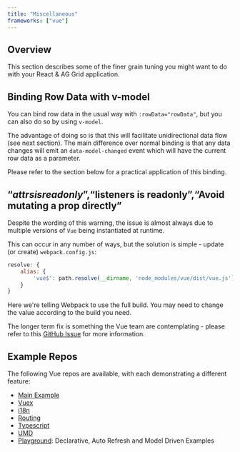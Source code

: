 ```yaml
---
title: "Miscellaneous"
frameworks: ["vue"]
---
```


## Overview

This section describes some of the finer grain tuning you might want to do with your React & AG Grid application.

## Binding Row Data with **v-model**

You can bind row data in the usual way with `:rowData="rowData"`, but you can also do so by using `v-model`.

The advantage of doing so is that this will facilitate unidirectional data flow (see next section).
The main difference over normal binding is that any data changes will emit an `data-model-changed`
event which will have the current row data as a parameter.

Please refer to the section below for a practical application of this binding.

## “$attrs is readonly”,“$listeners is readonly”,“Avoid mutating a prop directly”

Despite the wording of this warning, the issue is almost always due to multiple versions of `Vue` being
instantiated at runtime.

This can occur in any number of ways, but the solution is simple - update (or create) `webpack.config.js`:

```js
resolve: {
    alias: {
        'vue$': path.resolve(__dirname, 'node_modules/vue/dist/vue.js')
    }
}
```

Here we're telling Webpack to use the full build. You may need to change the value according
to the build you need.

The longer term fix is something the Vue team are contemplating - please refer to this
[GitHub Issue](https://github.com/vuejs/vue/issues/8278) for more information.

## Example Repos

The following Vue repos are available, with each demonstrating a different feature:

- [Main Example](https://github.com/ag-grid/ag-grid-vue-example)
- [Vuex](https://github.com/seanlandsman/ag-grid-vue-vuex)
- [i18n](https://github.com/seanlandsman/ag-grid-vue-i18n)
- [Routing](https://github.com/seanlandsman/ag-grid-vue-routing)
- [Typescript](https://github.com/seanlandsman/ag-grid-vue-typescript)
- [UMD](https://github.com/seanlandsman/ag-grid-vue-umd)
- [Playground](https://github.com/seanlandsman/ag-grid-vue-playground): Declarative, Auto Refresh and Model Driven Examples
